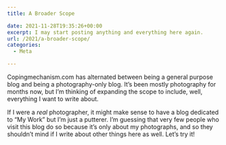 ```yaml
---
title: A Broader Scope

date: 2021-11-28T19:35:26+00:00
excerpt: I may start posting anything and everything here again.
url: /2021/a-broader-scope/
categories:
  - Meta

---
```

 

Copingmechanism.com has alternated between being a general purpose blog and being a photography-only blog. It&#8217;s been mostly photography for months now, but I&#8217;m thinking of expanding the scope to include, well, everything I want to write about.

If I were a _real_ photographer, it might make sense to have a blog dedicated to &#8220;My Work&#8221; but I&#8217;m just a putterer. I&#8217;m guessing that very few people who visit this blog do so because it&#8217;s only about my photographs, and so they shouldn&#8217;t mind if I write about other things here as well. Let&#8217;s try it!